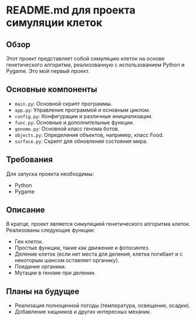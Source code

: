 # README.md для проекта симуляции клеток

## Обзор
Этот проект представляет собой симуляцию клеток на основе генетического алгоритма, реализованную с использованием Python и Pygame. Это мой первый проект.

## Основные компоненты
- `main.py`: Основной скрипт программы.
- `app.py`: Управление программой и основным циклом.
- `config.py`: Конфигурации и различные инициализации.
- `func.py`: Основные и дополнительные функции.
- `genome.py`: Основной класс генома ботов.
- `objects.py`: Определения объектов, например, класс Food.
- `surface.py`: Скрипт для обновления состояния мира.

## Требования
Для запуска проекта необходимы:
- Python
- Pygame

## Описание
В кратце, проект является симуляцией генетического алгоритма клеток. Реализованы следующие функции:
- Ген клеток.
- Простые функции, такие как движение и фотосинтез.
- Деление клеток (если нет места для деления, клетка погибает и с некоторым шансом оставляет органику).
- Поедание органики.
- Мутации в геноме при делении.

## Планы на будущее
- Реализация полноценной погоды (температура, освещение, осадки).
- Добавление хищников и других интересных механик.
